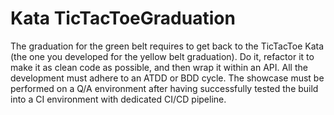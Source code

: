 # Kata TicTacToeGraduation

The graduation for the green belt requires to get back to the TicTacToe Kata (the one you developed for the 
yellow belt graduation). Do it, refactor it to make it as clean code as possible, and then wrap it within an API.
All the development must adhere to an ATDD or BDD cycle. The showcase must be performed on a Q/A
environment after having successfully tested the build into a CI environment with dedicated CI/CD pipeline.